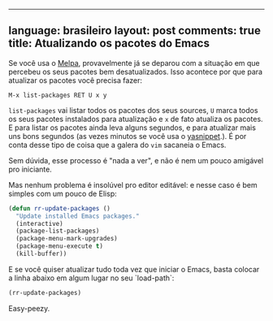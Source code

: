 
---
language: brasileiro
layout: post
comments: true
title: Atualizando os pacotes do Emacs
---

Se você usa o [Melpa](http://melpa.milkbox.net/), provavelmente já se deparou com a situação em que percebeu
os seus pacotes bem desatualizados. Isso acontece por que para atualizar os
pacotes você precisa fazer:

```
M-x list-packages RET U x y
```

`list-packages` vai listar todos os pacotes dos seus sources, `U` marca todos os
seus pacotes instalados para atualização e `x` de fato atualiza os pacotes.
E para listar os pacotes ainda leva alguns segundos, e para atualizar mais uns
bons segundos (as vezes minutos se você usa o [yasnippet](https://github.com/capitaomorte/yasnippet).). É por conta desse
tipo de coisa que a galera do `vim` sacaneia o Emacs.

Sem dúvida, esse processo é "nada a ver", e não é nem um pouco amigável pro
iniciante.

Mas nenhum problema é insolúvel pro editor editável: e nesse caso é bem simples
com um pouco de Elisp:

```lisp
(defun rr-update-packages ()
  "Update installed Emacs packages."
  (interactive)
  (package-list-packages)
  (package-menu-mark-upgrades)
  (package-menu-execute t)
  (kill-buffer))
```

E se você quiser atualizar tudo toda vez que iniciar o Emacs, basta colocar a
linha abaixo em algum lugar no seu \`load-path\`:

```lisp
(rr-update-packages)
```

Easy-peezy.
